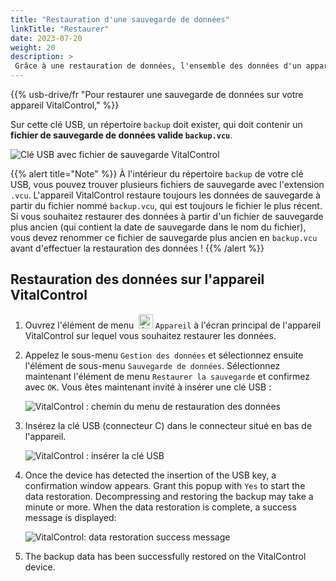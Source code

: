 ```yaml
---
title: "Restauration d'une sauvegarde de données"
linkTitle: "Restaurer"
date: 2023-07-20
weight: 20
description: >
 Grâce à une restauration de données, l'ensemble des données d'un appareil VitalControl peut être restauré sur un autre appareil à l'aide d'un fichier de sauvegarde.
---
```

{{% usb-drive/fr "Pour restaurer une sauvegarde de données sur votre appareil VitalControl," %}}

Sur cette clé USB, un répertoire `backup` doit exister, qui doit contenir un **fichier de sauvegarde de données valide `backup.vcu`**.

![Clé USB avec fichier de sauvegarde VitalControl](../images/backup-file.png "Clé USB avec fichier de sauvegarde")

{{% alert title="Note" %}}
À l'intérieur du répertoire `backup` de votre clé USB, vous pouvez trouver plusieurs fichiers de sauvegarde avec l'extension `.vcu`. L'appareil VitalControl restaure toujours les données de sauvegarde à partir du fichier nommé `backup.vcu`, qui est toujours le fichier le plus récent. Si vous souhaitez restaurer des données à partir d'un fichier de sauvegarde plus ancien (qui contient la date de sauvegarde dans le nom du fichier), vous devez renommer ce fichier de sauvegarde plus ancien en `backup.vcu` avant d'effectuer la restauration des données !
{{% /alert %}}

## Restauration des données sur l'appareil VitalControl

1. Ouvrez l'élément de menu &nbsp;<img src="/icons/device.svg" width="23" align="bottom" alt="Appareil" /> `Appareil` à l'écran principal de l'appareil VitalControl sur lequel vous souhaitez restaurer les données.

2. Appelez le sous-menu `Gestion des données` et sélectionnez ensuite l'élément de sous-menu `Sauvegarde de données`. Sélectionnez maintenant l'élément de menu `Restaurer la sauvegarde` et confirmez avec `OK`. Vous êtes maintenant invité à insérer une clé USB :

   ![VitalControl : chemin du menu de restauration des données](../images/restore.png "Restauration à partir du fichier de sauvegarde")

3. Insérez la clé USB (connecteur C) dans le connecteur situé en bas de l'appareil.

   ![VitalControl : insérer la clé USB](/images/firmware/update/plug-in-dual-usb-stick.svg "Insérer la clé USB")

4. Once the device has detected the insertion of the USB key, a confirmation window appears. Grant this popup with `Yes` to start the data restoration. Decompressing and restoring the backup may take a minute or more. When the data restoration is complete, a success message is displayed:

   ![VitalControl: data restoration success message](../images/restore-done.png "Data restoration success message")

5. The backup data has been successfully restored on the VitalControl device.
